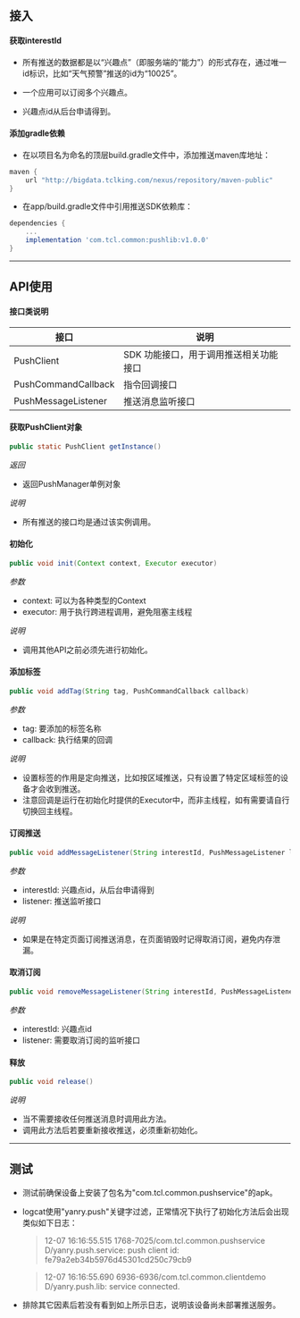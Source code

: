 ## 接入

####  获取interestId

   * 所有推送的数据都是以“兴趣点”（即服务端的“能力”）的形式存在，通过唯一id标识，比如“天气预警”推送的id为“10025”。

   * 一个应用可以订阅多个兴趣点。

   * 兴趣点id从后台申请得到。

####  添加gradle依赖

   * 在以项目名为命名的顶层build.gradle文件中，添加推送maven库地址：
   ```groovy
   maven {
       url "http://bigdata.tclking.com/nexus/repository/maven-public"
   }
   ```
   * 在app/build.gradle文件中引用推送SDK依赖库：
   ```groovy
   dependencies {
       ...
       implementation 'com.tcl.common:pushlib:v1.0.0'
   }
   ```
---

## API使用

#### 接口类说明

|接口|说明|
|-----------|-----------|
| PushClient | SDK 功能接口，用于调用推送相关功能接口 |
| PushCommandCallback | 指令回调接口 |
| PushMessageListener | 推送消息监听接口 |

#### 获取PushClient对象
   ```java
   public static PushClient getInstance()
   ```
   *返回*
   * 返回PushManager单例对象

   *说明*

   * 所有推送的接口均是通过该实例调用。

#### 初始化

   ```java
   public void init(Context context, Executor executor)
   ```
   *参数*
   * context: 可以为各种类型的Context
   * executor: 用于执行跨进程调用，避免阻塞主线程

   *说明*

   * 调用其他API之前必须先进行初始化。

#### 添加标签
   ```java
public void addTag(String tag, PushCommandCallback callback)
   ```
   *参数*

   * tag: 要添加的标签名称
   * callback: 执行结果的回调

   *说明*
   * 设置标签的作用是定向推送，比如按区域推送，只有设置了特定区域标签的设备才会收到推送。
   * 注意回调是运行在初始化时提供的Executor中，而非主线程，如有需要请自行切换回主线程。

#### 订阅推送
   ```java
   public void addMessageListener(String interestId, PushMessageListener listener)
   ```
   *参数*
   * interestId: 兴趣点id，从后台申请得到
   * listener: 推送监听接口

   *说明*

   * 如果是在特定页面订阅推送消息，在页面销毁时记得取消订阅，避免内存泄漏。

#### 取消订阅
   ```java
   public void removeMessageListener(String interestId, PushMessageListener listener)
   ```
   *参数*

   * interestId: 兴趣点id
   * listener: 需要取消订阅的监听接口

#### 释放
   ```java
   public void release()
   ```
   *说明*
   * 当不需要接收任何推送消息时调用此方法。
   * 调用此方法后若要重新接收推送，必须重新初始化。

---

## 测试

* 测试前确保设备上安装了包名为"com.tcl.common.pushservice"的apk。
* logcat使用"yanry.push"关键字过滤，正常情况下执行了初始化方法后会出现类似如下日志：

   > 12-07 16:16:55.515 1768-7025/com.tcl.common.pushservice D/yanry.push.service: push client id: fe79a2eb34b5976d45301cd250c79cb9

   > 12-07 16:16:55.690 6936-6936/com.tcl.common.clientdemo D/yanry.push.lib: service connected.

* 排除其它因素后若没有看到如上所示日志，说明该设备尚未部署推送服务。